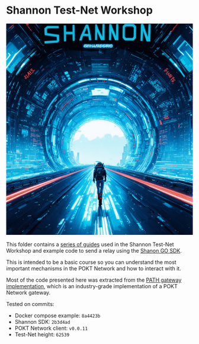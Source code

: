 # Shannon Test-Net Workshop

![Entering Shannon...](./assets/shannon_tuto_banner.png "Entering Shannon...")

This folder contains a [series of guides](./docs/README.md) used in the Shannon Test-Net Workshop and example code to send a relay using the [Shanon GO SDK](https://github.com/pokt-network/shannon-sdk/).

This is intended to be a basic course so you can understand the most important mechanisms in the POKT Network and how to interact with it.

Most of the code presented here was extracted from the [PATH gateway implementation](https://github.com/buildwithgrove/path/), which is an industry-grade implementation of a POKT Network gateway.

Tested on commits:
- Docker compose example: `8a4423b`
- Shannon SDK: `2b3d4ad`
- POKT Network client:  `v0.0.11`
- Test-Net height: `62539`
